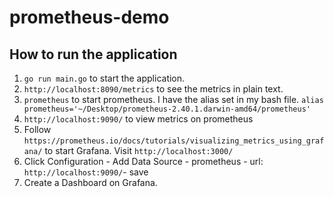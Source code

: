 # prometheus-demo

## How to run the application

1. `go run main.go` to start the application.
2. `http://localhost:8090/metrics` to see the metrics in plain text.
3. `prometheus` to start prometheus. I have the alias set in my bash file. `alias prometheus='~/Desktop/prometheus-2.40.1.darwin-amd64/prometheus'`
4. `http://localhost:9090/` to view metrics on prometheus
5. Follow `https://prometheus.io/docs/tutorials/visualizing_metrics_using_grafana/` to start Grafana. Visit `http://localhost:3000/`
6. Click Configuration - Add Data Source - prometheus - url: `http://localhost:9090/`- save
7. Create a Dashboard on Grafana.

